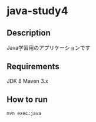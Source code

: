 # java-study4

## Description
Java学習用のアプリケーションです

## Requirements
JDK 8
Maven 3.x

## How to run
```
mvn exec:java
```